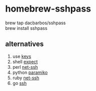 # homebrew-sshpass
brew tap dacbarbos/sshpass  
brew install sshpass

## alternatives
1. use [keys](https://www.ssh.com/iam/ssh-key-management/)
2. shell [expect](https://bash.cyberciti.biz/security/expect-ssh-login-script/)
3. perl [net-ssh](https://metacpan.org/pod/Net::SSH::Perl)
4. python [paramiko](https://www.paramiko.org/)
5. ruby [net-ssh](https://www.thoughtco.com/netssh-secure-shell-protocol-2908069)
6. go [ssh](https://godoc.org/golang.org/x/crypto/ssh)
